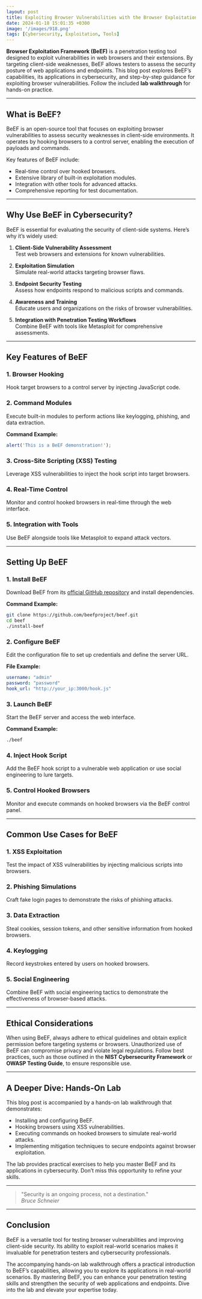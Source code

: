 ```yaml
---
layout: post
title: Exploiting Browser Vulnerabilities with the Browser Exploitation Framework (BeEF)
date: 2024-01-18 15:01:35 +0300
image: '/images/918.png'
tags: [Cybersecurity, Exploitation, Tools]
---
```


**Browser Exploitation Framework (BeEF)** is a penetration testing tool designed to exploit vulnerabilities in web browsers and their extensions. By targeting client-side weaknesses, BeEF allows testers to assess the security posture of web applications and endpoints. This blog post explores BeEF’s capabilities, its applications in cybersecurity, and step-by-step guidance for exploiting browser vulnerabilities. Follow the included **lab walkthrough** for hands-on practice.

---

## What is BeEF?

BeEF is an open-source tool that focuses on exploiting browser vulnerabilities to assess security weaknesses in client-side environments. It operates by hooking browsers to a control server, enabling the execution of payloads and commands.

Key features of BeEF include:
- Real-time control over hooked browsers.  
- Extensive library of built-in exploitation modules.  
- Integration with other tools for advanced attacks.  
- Comprehensive reporting for test documentation.  

---

## Why Use BeEF in Cybersecurity?

BeEF is essential for evaluating the security of client-side systems. Here’s why it’s widely used:

1. **Client-Side Vulnerability Assessment**  
   Test web browsers and extensions for known vulnerabilities.

2. **Exploitation Simulation**  
   Simulate real-world attacks targeting browser flaws.

3. **Endpoint Security Testing**  
   Assess how endpoints respond to malicious scripts and commands.

4. **Awareness and Training**  
   Educate users and organizations on the risks of browser vulnerabilities.

5. **Integration with Penetration Testing Workflows**  
   Combine BeEF with tools like Metasploit for comprehensive assessments.

---

## Key Features of BeEF

### 1. **Browser Hooking**
Hook target browsers to a control server by injecting JavaScript code.

### 2. **Command Modules**
Execute built-in modules to perform actions like keylogging, phishing, and data extraction.

**Command Example:**
```javascript
alert('This is a BeEF demonstration!');
```

### 3. **Cross-Site Scripting (XSS) Testing**
Leverage XSS vulnerabilities to inject the hook script into target browsers.

### 4. **Real-Time Control**
Monitor and control hooked browsers in real-time through the web interface.

### 5. **Integration with Tools**
Use BeEF alongside tools like Metasploit to expand attack vectors.

---

## Setting Up BeEF

### 1. **Install BeEF**
Download BeEF from its [official GitHub repository](https://github.com/beefproject/beef) and install dependencies.

**Command Example:**
```bash
git clone https://github.com/beefproject/beef.git
cd beef
./install-beef
```

### 2. **Configure BeEF**
Edit the configuration file to set up credentials and define the server URL.

**File Example:**
```yaml
username: "admin"
password: "password"
hook_url: "http://your_ip:3000/hook.js"
```

### 3. **Launch BeEF**
Start the BeEF server and access the web interface.

**Command Example:**
```bash
./beef
```

### 4. **Inject Hook Script**
Add the BeEF hook script to a vulnerable web application or use social engineering to lure targets.

### 5. **Control Hooked Browsers**
Monitor and execute commands on hooked browsers via the BeEF control panel.

---

## Common Use Cases for BeEF

### 1. **XSS Exploitation**
Test the impact of XSS vulnerabilities by injecting malicious scripts into browsers.

### 2. **Phishing Simulations**
Craft fake login pages to demonstrate the risks of phishing attacks.

### 3. **Data Extraction**
Steal cookies, session tokens, and other sensitive information from hooked browsers.

### 4. **Keylogging**
Record keystrokes entered by users on hooked browsers.

### 5. **Social Engineering**
Combine BeEF with social engineering tactics to demonstrate the effectiveness of browser-based attacks.

---

## Ethical Considerations

When using BeEF, always adhere to ethical guidelines and obtain explicit permission before targeting systems or browsers. Unauthorized use of BeEF can compromise privacy and violate legal regulations. Follow best practices, such as those outlined in the **NIST Cybersecurity Framework** or **OWASP Testing Guide**, to ensure responsible use.

---

## A Deeper Dive: Hands-On Lab

This blog post is accompanied by a hands-on lab walkthrough that demonstrates:
- Installing and configuring BeEF.
- Hooking browsers using XSS vulnerabilities.
- Executing commands on hooked browsers to simulate real-world attacks.
- Implementing mitigation techniques to secure endpoints against browser exploitation.

The lab provides practical exercises to help you master BeEF and its applications in cybersecurity. Don’t miss this opportunity to refine your skills.

---

> "Security is an ongoing process, not a destination."  
> <cite>Bruce Schneier</cite>

---

## Conclusion

BeEF is a versatile tool for testing browser vulnerabilities and improving client-side security. Its ability to exploit real-world scenarios makes it invaluable for penetration testers and cybersecurity professionals.

The accompanying hands-on lab walkthrough offers a practical introduction to BeEF’s capabilities, allowing you to explore its applications in real-world scenarios. By mastering BeEF, you can enhance your penetration testing skills and strengthen the security of web applications and endpoints. Dive into the lab and elevate your expertise today.